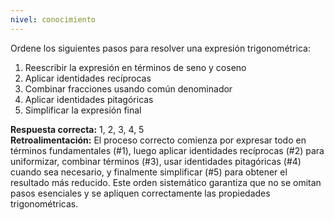 ```yaml
---
nivel: conocimiento
---
```


Ordene los siguientes pasos para resolver una expresión trigonométrica:

1. Reescribir la expresión en términos de seno y coseno
2. Aplicar identidades recíprocas
3. Combinar fracciones usando común denominador
4. Aplicar identidades pitagóricas
5. Simplificar la expresión final

**Respuesta correcta:** 1, 2, 3, 4, 5  
**Retroalimentación:** El proceso correcto comienza por expresar todo en términos fundamentales (#1), luego aplicar identidades recíprocas (#2) para uniformizar, combinar términos (#3), usar identidades pitagóricas (#4) cuando sea necesario, y finalmente simplificar (#5) para obtener el resultado más reducido. Este orden sistemático garantiza que no se omitan pasos esenciales y se apliquen correctamente las propiedades trigonométricas.